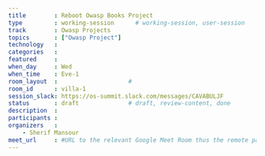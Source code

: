```yaml
---
title        : Reboot Owasp Books Project
type         : working-session      # working-session, user-session
track        : Owasp Projects
topics       : ["Owasp Project"]
technology   :
categories   :
featured     :
when_day     : Wed
when_time    : Eve-1
room_layout  :                    #
room_id      : villa-1
session_slack: https://os-summit.slack.com/messages/CAVABULJF
status       : draft              # draft, review-content, done
description  :
participants :
organizers   :
    - Sherif Mansour
meet_url     : #URL to the relevant Google Meet Room thus the remote participants can join a session
---
```


<!--
## WHY

(...)

## What

(...)

## Outcomes

(...)

## References

(...)

-->
